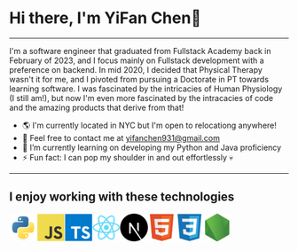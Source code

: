 <h1>Hi there, I'm YiFan Chen👋 </h1>

---
I'm a software engineer that graduated from Fullstack Academy back in February of 2023, and I focus mainly on Fullstack development with a preference on backend. In mid 2020, I decided that Physical Therapy wasn't it for me, and I pivoted from pursuing a Doctorate in PT towards learning software. I was fascinated by the intricacies of Human Physiology (I still am!), but now I'm even more fascinated by the intracacies of code and the amazing products that derive from that!

- 🌎 I'm currently located in NYC but I'm open to relocationg anywhere!
- 📧 Feel free to contact me at <a target="_blank">yifanchen931@gmail.com</a>
- 🌱 I’m currently learning on developing my Python and Java proficiency
- ⚡ Fun fact: I can pop my shoulder in and out effortlessly 💀

---
<h2>I enjoy working with these technologies</h2>
<div style="display: flex;">
  <img src="https://github.com/devicons/devicon/blob/master/icons/python/python-original.svg" width="50" height="50">
  <img src="https://github.com/devicons/devicon/blob/master/icons/javascript/javascript-original.svg" width="50" height="50">
  <img src="https://github.com/devicons/devicon/blob/master/icons/typescript/typescript-original.svg" width="50" height="50">
  <img src="https://github.com/devicons/devicon/blob/master/icons/react/react-original.svg" width="50" height="50">
  <img src="https://github.com/devicons/devicon/blob/master/icons/nextjs/nextjs-original.svg" width="50" height="50">
  <img src="https://github.com/devicons/devicon/blob/master/icons/html5/html5-original.svg" width="50" height="50">
  <img src="https://github.com/devicons/devicon/blob/master/icons/css3/css3-original.svg" width="50" height="50">
  <img src="https://github.com/devicons/devicon/blob/master/icons/nodejs/nodejs-original.svg" width="50" height="50">
</div>
  



<!--
**ychen289/ychen289** is a ✨ _special_ ✨ repository because its `README.md` (this file) appears on your GitHub profile.

Here are some ideas to get you started:

- 🔭 I’m currently working on ...
- 🌱 I’m currently learning ...
- 👯 I’m looking to collaborate on ...
- 🤔 I’m looking for help with ...
- 💬 Ask me about ...
- 📫 How to reach me: ...
- 😄 Pronouns: ...
- ⚡ Fun fact: ...
-->

